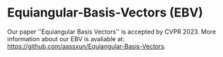 # Equiangular-Basis-Vectors (EBV)
Our paper ''Equiangular Basis Vectors''  is accepted by CVPR 2023. More information about our EBV is avaliable at: https://github.com/aassxun/Equiangular-Basis-Vectors.
